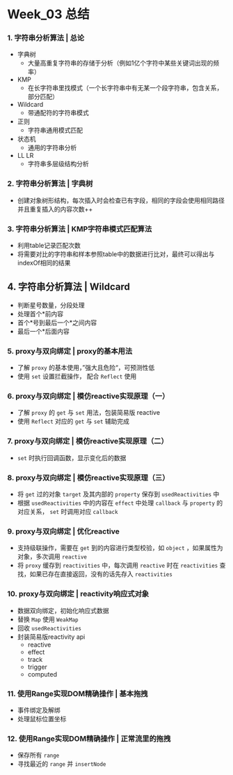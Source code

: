 # Week_03 总结

### 1. 字符串分析算法 | 总论
* 字典树
    - 大量高重复字符串的存储于分析（例如1亿个字符中某些关键词出现的频率）
* KMP
    - 在长字符串里找模式（一个长字符串中有无某一个段字符串，包含关系，部分匹配）
* Wildcard
    - 带通配符的字符串模式
* 正则
    - 字符串通用模式匹配
* 状态机
    - 通用的字符串分析
* LL LR
    - 字符串多层级结构分析

### 2. 字符串分析算法 | 字典树
* 创建对象树形结构，每次插入时会检查已有字段，相同的字段会使用相同路径并且重复插入的内容次数++

### 3. 字符串分析算法 | KMP字符串模式匹配算法
* 利用table记录匹配次数
* 将需要对比的字符串和样本参照table中的数据进行比对，最终可以得出与indexOf相同的结果

## 4. 字符串分析算法 | Wildcard
* 判断星号数量，分段处理
* 处理首个\*前内容
* 首个\*号到最后一个\*之间内容
* 最后一个\*后面内容

### 5. proxy与双向绑定 | proxy的基本用法
* 了解 `proxy` 的基本使用，”强大且危险“，可预测性低
* 使用 `set` 设置拦截操作， 配合 `Reflect` 使用

### 6. proxy与双向绑定 | 模仿reactive实现原理（一）
* 了解 `proxy` 的 `get` 与 `set` 用法，包装简易版 reactive
* 使用 `Reflect` 对应的 `get` 与 `set` 辅助完成

### 7. proxy与双向绑定 | 模仿reactive实现原理（二）
* `set` 时执行回调函数，显示变化后的数据

### 8. proxy与双向绑定 | 模仿reactive实现原理（三）
* 将 `get` 过的对象 `target` 及其内部的 `property` 保存到 `usedReactivities` 中
* 根据 `usedReactivities` 中的内容在 `effect` 中处理 `callback` 与 `property` 的对应关系， `set` 时调用对应 `callback`

### 9. proxy与双向绑定 | 优化reactive
* 支持级联操作，需要在 `get` 到的内容进行类型校验，如 `object` ，如果属性为对象，多次调用 `reactive`
* 将 `proxy` 缓存到 `reactivities` 中，每次调用 `reactive` 时在 `reactivities` 查找，如果已存在直接返回，没有的话先存入 `reactivities`

### 10. proxy与双向绑定 | reactivity响应式对象
* 数据双向绑定，初始化响应式数据
* 替换 `Map` 使用 `WeakMap`
* 回收 `usedReactivities`
* 封装简易版reactivity api
    - reactive
    - effect
    - track
    - trigger
    - computed

### 11. 使用Range实现DOM精确操作 | 基本拖拽
* 事件绑定及解绑
* 处理鼠标位置坐标

### 12. 使用Range实现DOM精确操作 | 正常流里的拖拽
* 保存所有 `range`
* 寻找最近的 `range` 并 `insertNode`